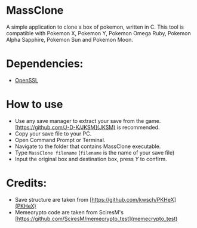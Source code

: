 # MassClone
A simple application to clone a box of pokemon, written in C. This tool is compatible with Pokemon X, Pokemon Y, Pokemon Omega Ruby, Pokemon Alpha Sapphire, Pokemon Sun and Pokemon Moon.

# Dependencies:
* [OpenSSL](https://openssl.org)

# How to use
* Use any save manager to extract your save from the game. [https://github.com/J-D-K/JKSM](JKSM) is recommended.
* Copy your save file to your PC.
* Open Command Prompt or Terminal.
* Navigate to the folder that contains MassClone executable.
* Type `MassClone filename` (`filename` is the name of your save file)
* Input the original box and destination box, press *Y* to confirm.

# Credits:
* Save structure are taken from [https://github.com/kwsch/PKHeX](PKHeX)
* Memecrypto code are taken from SciresM's [https://github.com/SciresM/memecrypto_test](memecrypto_test)
